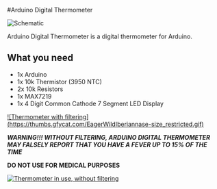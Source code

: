 #Arduino Digital Thermometer

![Schematic](https://i.imgur.com/h2RSap5.png)

Arduino Digital Thermometer is a digital thermometer for Arduino.

## What you need 

* 1x Arduino
* 1x 10k Thermistor (3950 NTC)
* 2x 10k Resistors
* 1x MAX7219 
* 1x 4 Digit Common Cathode 7 Segment LED Display

[![Thermometer with filtering] (https://thumbs.gfycat.com/EagerWildIberiannase-size_restricted.gif)](https://gfycat.com/gifs/detail/EagerWildIberiannase)

***WARNING!!! WITHOUT FILTERING, ARDUINO DIGITAL THERMOMETER MAY FALSELY REPORT THAT YOU HAVE A FEVER UP TO 15% OF THE TIME***

**DO NOT USE FOR MEDICAL PURPOSES** 

[![Thermometer in use, without filtering](https://thumbs.gfycat.com/AmusedHealthyLeech-size_restricted.gif)](https://gfycat.com/AmusedHealthyLeech)


